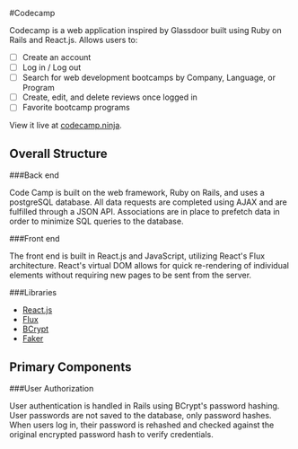 #Codecamp

Codecamp is a web application inspired by Glassdoor built using Ruby on Rails
and React.js. Allows users to:

- [ ] Create an account
- [ ] Log in / Log out
- [ ] Search for web development bootcamps by Company, Language, or Program
- [ ] Create, edit, and delete reviews once logged in
- [ ] Favorite bootcamp programs

View it live at [codecamp.ninja][codecamp].

[codecamp]: www.codecamp.ninja/


## Overall Structure

###Back end

Code Camp is built on the web framework, Ruby on Rails, and uses a postgreSQL database. All data requests are completed using AJAX and are fulfilled through a JSON API. Associations are in place to prefetch data in order to minimize SQL queries to the database.

###Front end

The front end is built in React.js and JavaScript, utilizing React's Flux architecture. React's virtual DOM allows for quick re-rendering of individual elements without requiring new pages to be sent from the server.

###Libraries

* [React.js][react]
* [Flux][flux]
* [BCrypt][bcrypt]
* [Faker][faker]

[react]: https://facebook.github.io/react/index.html
[flux]: https://facebook.github.io/react/docs/flux-overview.html
[bcrypt]: https://github.com/codahale/bcrypt-ruby
[faker]: https://github.com/stympy/faker

## Primary Components

###User Authorization

User authentication is handled in Rails using BCrypt's password hashing. User passwords are not saved to the database, only password hashes. When users log in, their password is rehashed and checked against the original encrypted password hash to verify credentials.
